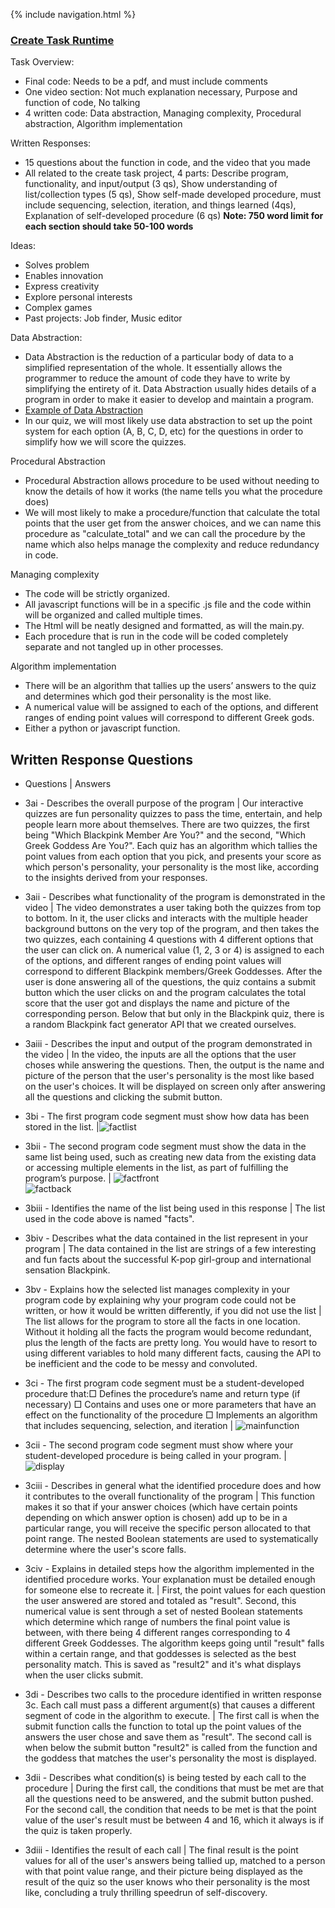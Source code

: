 {% include navigation.html %}

### [Create Task Runtime](http://127.0.0.1:5000/)

Task Overview:
* Final code: Needs to be a pdf, and must include comments
* One video section: Not much explanation necessary, Purpose and function of code, No talking
* 4 written code: Data abstraction, Managing complexity, Procedural abstraction, Algorithm implementation

Written Responses:
* 15 questions about the function in code, and the video that you made
* All related to the create task project, 4 parts: Describe program, functionality, and input/output (3 qs), Show understanding of list/collection types (5 qs), Show self-made developed procedure, must include sequencing, selection, iteration, and things learned (4qs), Explanation of self-developed procedure (6 qs) **Note: 750 word limit for each section should take 50-100 words**

Ideas:
* Solves problem
* Enables innovation
* Express creativity
* Explore personal interests
* Complex games
* Past projects: Job finder, Music editor

Data Abstraction: 
* Data Abstraction is the reduction of a particular body of data to a simplified representation of the whole. It essentially allows the programmer to reduce the amount of code they have to write by simplifying the entirety of it. Data Abstraction usually hides details of a program in order to make it easier to develop and maintain a program.
* [Example of Data Abstraction](https://github.com/samayass/flask_portfolio/commit/b3366dbb9d8228090746ac992f8b7d90695f255b#:~:text=let%20time%20%3D%20new,sec%20%3D%20time.getSeconds()%3B)
* In our quiz, we will most likely use data abstraction to set up the point system for each option (A, B, C, D, etc) for the questions in order to simplify how we will score the quizzes. 

Procedural Abstraction
* Procedural Abstraction allows procedure to be used without needing to know the details of how it works (the name tells you what the procedure does)
* We will most likely to make a procedure/function that calculate the total points that the user get from the answer choices, and we can name this procedure as "calculate_total" and we can call the procedure by the name which also helps manage the complexity and reduce redundancy in code.

Managing complexity
* The code will be strictly organized.
* All javascript functions will be in a specific .js file and the code within will be organized and called multiple times.
* The Html will be neatly designed and formatted, as will the main.py.
* Each procedure that is run in the code will be coded completely separate and not tangled up in other processes.

Algorithm implementation
* There will be an algorithm that tallies up the users’ answers to the quiz and determines which god their personality is the most like.
* A numerical value will be assigned to each of the options, and different ranges of ending point values will correspond to different Greek gods.
* Either a python or javascript function.



## Written Response Questions
- Questions | Answers 

- 3ai - Describes the overall purpose of the program  | Our interactive quizzes are fun personality quizzes to pass the time, entertain, and help people learn more about themselves. There are two quizzes, the first being "Which Blackpink Member Are You?" and the second, "Which Greek Goddess Are You?". Each quiz has an algorithm which tallies the point values from each option that you pick, and presents your score as which person's personality, your personality is the most like, according to the insights derived from your responses.

- 3aii - Describes what functionality of the program is demonstrated in the video | The video demonstrates a user taking both the quizzes from top to bottom. In it, the user clicks and interacts with the multiple header background buttons on the very top of the program, and then takes the two quizzes, each containing 4 questions with 4 different options that the user can click on. A numerical value (1, 2, 3 or 4) is assigned to each of the options, and different ranges of ending point values will correspond to different Blackpink members/Greek Goddesses. After the user is done answering all of the questions, the quiz contains a submit button which the user  clicks on and the program calculates the total score that the user got and displays the name and picture of the corresponding person. Below that but only in the Blackpink quiz, there is a random Blackpink fact generator API that we created ourselves.

- 3aiii - Describes the input and output of the program demonstrated in the video  | In the video, the inputs are all the options that the user choses while answering the questions. Then, the output is the name and picture of the person that the user's personality is the most like based on the user's choices. It will be displayed on screen only after answering all the questions and clicking the submit button.


- 3bi - The first program code segment must show how data has been stored in the list.  |![factlist](https://user-images.githubusercontent.com/89208817/165831038-0ea7885d-e210-4413-9c00-33f37a03ddeb.png)


- 3bii - The second program code segment must show the data in the same list being used, such as creating new data from the existing data or accessing multiple elements in the list, as part of fulfilling the program’s purpose.  | ![factfront](https://user-images.githubusercontent.com/89208817/165833697-a7a4ce55-cc08-420f-b6ef-f9f259ae815c.png)<br>![factback](https://user-images.githubusercontent.com/89208817/165833709-e267c658-3b1e-43fb-b83e-b8198ad3a22d.png)

- 3biii - Identifies the name of the list being used in this response  | The list used in the code above is named "facts".  

- 3biv - Describes what the data contained in the list represent in your program | The data contained in the list are strings of a few interesting and fun facts about the successful K-pop girl-group and international sensation Blackpink.

- 3bv - Explains how the selected list manages complexity in your program code by explaining why your program code could not be written, or how it would be written differently, if you did not use the list   |  The list allows for the program to store all the facts in one location. Without it holding all the facts the program would become redundant, plus the length of the facts are pretty long. You would have to resort to using different variables to hold many different facts, causing the API to be inefficient and the code to be messy and convoluted. 

- 3ci - The first program code segment must be a student-developed procedure that:□ Defines the procedure’s name and return type (if necessary) □ Contains and uses one or more parameters that have an effect on the functionality of the procedure □ Implements an algorithm that includes sequencing, selection, and iteration  | ![mainfunction](https://user-images.githubusercontent.com/89208817/165835717-3bdd7785-d885-428a-ab97-5ebe5b7c9463.png)

- 3cii - The second program code segment must show where your student-developed procedure is being called in your program.  | ![display](https://user-images.githubusercontent.com/89208817/165836205-1402f295-d071-40ba-b151-d8fdc9e853f8.png)

- 3ciii - Describes in general what the identified procedure does and how it contributes to the overall functionality of the program  | This function makes it so that if your answer choices (which have certain points depending on which answer option is chosen) add up to be in a particular range, you will receive the specific person allocated to that point range. The nested Boolean statements are used to systematically determine where the user's score falls.

- 3civ - Explains in detailed steps how the algorithm implemented in the identified procedure works. Your explanation must be detailed enough for someone else to recreate it.  | First, the point values for each question the user answered are stored and totaled as "result". Second, this numerical value is sent through a set of nested Boolean statements which determine which range of numbers the final point value is between, with there being 4 different ranges corresponding to 4 different Greek Goddesses. The algorithm keeps going until "result" falls within a certain range, and that goddesses is selected as the best personality match. This is saved as "result2" and it's what displays when the user clicks submit.

- 3di - Describes two calls to the procedure identified in written response 3c. Each call must pass a different argument(s) that causes a different segment of code in the algorithm to execute.  | The first call is when the submit function calls the function to total up the point values of the answers the user chose and save them as "result". The second call is when below the submit button "result2" is called from the function and the goddess that matches the user's personality the most is displayed.

- 3dii - Describes what condition(s) is being tested by each call to the procedure  | During the first call, the conditions that must be met are that all the questions need to be answered, and the submit button pushed. For the second call, the condition that needs to be met is that the point value of the user's result must be between 4 and 16, which it always is if the quiz is taken properly.

- 3diii - Identifies the result of each call | The final result is the point values for all of the user's answers being tallied up, matched to a person with that point value range, and their picture being displayed as the result of the quiz so the user knows who their personality is the most like, concluding a truly thrilling speedrun of self-discovery.
